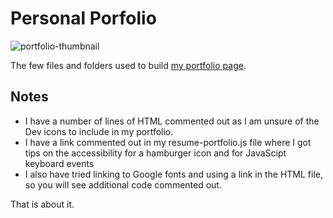 # Personal Porfolio

![portfolio-thumbnail](#notes)

The few files and folders used to build [my portfolio page](https://kernixwebdesign.com/resume-portfolio.html).

## Notes

- I have a number of lines of HTML commented out as I am unsure of the Dev icons to include in my portfolio.
- I have a link commented out in my resume-portfolio.js file where I got tips on the accessibility for a hamburger icon and for JavaScipt keyboard events
- I also have tried linking to Google fonts and using a link in the HTML file, so you will see additional code commented out.

That is about it.
